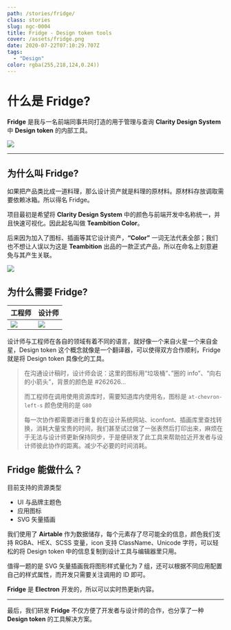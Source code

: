 ```yaml
---
path: /stories/fridge/
class: stories
slug: ngc-0004
title: Fridge - Design token tools
cover: /assets/fridge.png
date: 2020-07-22T07:10:29.707Z
tags:
  - "Design"
color: rgba(255,218,124,0.24))
---
```


# 什么是 Fridge?

**Fridge** 是我与一名前端同事共同打造的用于管理与查询 **Clarity Design System** 中 **Design token** 的内部工具。

![](https://dl.airtable.com/.attachments/c60f7e23bf3c1ea655f19e46c683556a/c509568b/5eddb5b5b9769f7317120659.png)

---

## 为什么叫 Fridge?

如果把产品类比成一道料理，那么设计资产就是料理的原材料。原材料存放调取需要依赖冰箱。所以得名 Fridge。

项目最初是希望将 **Clarity Design System** 中的颜色与前端开发中名称统一，并且快速可视化。因此起名叫做 **Teambition Color**。

后来因为加入了图标、插画等其它设计资产，**“Color”** 一词无法代表全部；我们也不想让人误以为这是 **Teambition** 出品的一款正式产品，所以在命名上刻意避免与其产生关联。

![](https://dl.airtable.com/.attachments/e8700c2abc82cf196f3b639429a3fb29/c59cfb6a/5eddb24fb9769f234f120602.png)

## 为什么需要 Fridge?

| 工程师                                                                                                | 设计师                                                                                                |
| ----------------------------------------------------------------------------------------------------- | ----------------------------------------------------------------------------------------------------- |
| ![](https://dl.airtable.com/.attachments/1d2dcdabca5a9e6cdcbec64ef795bc20/d5ef6452/thoughts-1746.png) | ![](https://dl.airtable.com/.attachments/7b147a23dc9144159f723893514ee2ab/0610222d/thoughts-1749.png) |

设计师与工程师在各自的领域有着不同的语言，就好像一个来自火星一个来自金星，Design token 这个概念就像是一个翻译器，可以使得双方合作顺利，Fridge 就是将 Design token 具像化的工具。

> 在沟通设计稿时，设计师会说：这里的图标用“垃圾桶”、”圈的 info”、“向右的小箭头”，背景的颜色是 #262626...
>
> 而工程师在调用使用资源库时，需要知道库内使用名，图标是 `at-chevron-left-s` 颜色使用的是 `G80`
>
> 每一次协作都需要进行重复的在设计系统网站、iconfont、插画库里查找转换，消耗大量宝贵的时间，我们甚至试过做了一张表然后打印出来，麻烦在于无法与设计师更新保持同步，于是便研发了此工具来帮助拉近开发者与设计师彼此协作的距离。减少不必要的时间消耗。

## Fridge 能做什么？

目前支持的资源类型

- UI 与品牌主题色
- 应用图标
- SVG 矢量插画

我们使用了 **Airtable** 作为数据储存，每个元素存了尽可能全的信息，颜色我们支持 RGBA、HEX、SCSS 变量，icon 支持 ClassName、Unicode 字符，可以轻松的将 Design token 中的信息复制到设计工具与编辑器里只用。

值得一题的是 SVG 矢量插画我将图形样式量化为 7 组，还可以根据不同应用配置自己的样式属性，而开发只需要关注调用的 ID 即可。

**Fridge** 是 **Electron** 开发的，所以可以实时热更新内容。

---

最后，我们研发 **Fridge** 不仅方便了开发者与设计师的合作，也分享了一种 **Design token** 的工具解决方案。
